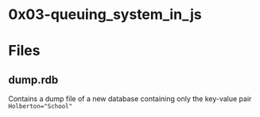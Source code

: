# 0x03-queuing_system_in_js

# Files

## dump.rdb

Contains a dump file of a new database containing only the key-value pair `Holberton="School"`

